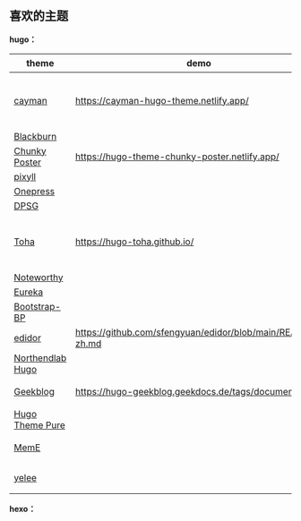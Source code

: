 ## 喜欢的主题

**hugo：**

| theme                                                                      | demo                                                       | 备注           |
| -------------------------------------------------------------------------- | ---------------------------------------------------------- | -------------- |
| [cayman](https://themes.gohugo.io/themes/cayman-hugo-theme/)               | https://cayman-hugo-theme.netlify.app/                     | 已试用，还不错 |
| [Blackburn](https://themes.gohugo.io/themes/blackburn/)                    |                                                            |                |
| [Chunky Poster](https://themes.gohugo.io/themes/hugo-theme-chunky-poster/) | https://hugo-theme-chunky-poster.netlify.app/              |                |
| [pixyll](https://themes.gohugo.io/themes/hugo-theme-pixyll/)               |                                                            |                |
| [Onepress](https://themes.gohugo.io/themes/onepress/)                      |                                                            |                |
| [DPSG](https://themes.gohugo.io/themes/hugo-dpsg/)                         |                                                            |                |
| [Toha](https://themes.gohugo.io/themes/toha/)                              | https://hugo-toha.github.io/                               | 适合做个人简历 |
| [Noteworthy](https://themes.gohugo.io/themes/hugo-theme-noteworthy/)       |                                                            |                |
| [Eureka](https://themes.gohugo.io/themes/hugo-eureka/)                     |                                                            |                |
| [Bootstrap-BP](https://themes.gohugo.io/themes/bootstrap-bp-hugo-theme/)   |                                                            |                |
| [edidor](https://themes.gohugo.io/themes/edidor/)                          | https://github.com/sfengyuan/edidor/blob/main/README-zh.md |                |
| [Northendlab Hugo](https://themes.gohugo.io/themes/northendlab-hugo/)      |                                                            |                |
| [Geekblog](https://themes.gohugo.io/themes/hugo-geekblog/)                 | https://hugo-geekblog.geekdocs.de/tags/documentation/      | 挺好的         |
| [Hugo Theme Pure](https://themes.gohugo.io/themes/hugo-theme-pure/)        |                                                            |                |
| [MemE](https://themes.gohugo.io/themes/hugo-theme-meme/)                   |                                                            | 挺好的         |
| [yelee](https://github.com/NightFarmer/hugo-theme-yelee)                   |                                                            | 挺好的         |

**hexo：**

